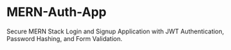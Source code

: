 # MERN-Auth-App
Secure MERN Stack Login and Signup Application with JWT Authentication, Password Hashing, and Form Validation.

